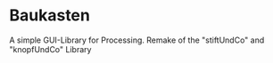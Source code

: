 # Baukasten
A simple GUI-Library for Processing. Remake of the "stiftUndCo" and "knopfUndCo" Library

